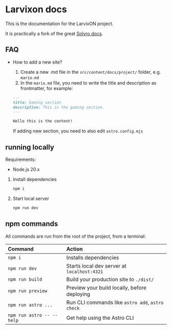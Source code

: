# Larvixon docs

This is the documentation for the LarvixON project.

It is practically a fork of the great [Solvro docs](https://github.com/solvro/web-solvro-docs).

## FAQ

- How to add a new site?

  1. Create a new .md file in the `src/content/docs/project/` folder, e.g. `mario.md`
  2. In the `mario.md` file, you need to write the title and description as frontmatter, for example:

  ```md
  ---
  title: Gaming section
  description: This is the gaming section.
  ---

  Hello this is the content!
  ```

  If adding new section, you need to also edit `astro.config.mjs`

## running locally

Requirements:

- Node.js 20.x

1. Install dependencies

   ```bash
   npm i
   ```

2. Start local server

   ```bash
   npm run dev
   ```

## npm commands

All commands are run from the root of the project, from a terminal:

| Command                   | Action                                           |
| :------------------------ | :----------------------------------------------- |
| `npm i`                   | Installs dependencies                            |
| `npm run dev`             | Starts local dev server at `localhost:4321`      |
| `npm run build`           | Build your production site to `./dist/`          |
| `npm run preview`         | Preview your build locally, before deploying     |
| `npm run astro ...`       | Run CLI commands like `astro add`, `astro check` |
| `npm run astro -- --help` | Get help using the Astro CLI                     |
